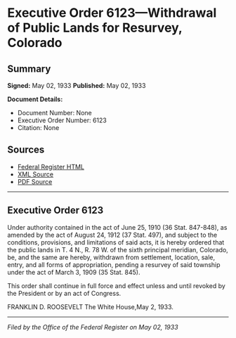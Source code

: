 # Executive Order 6123—Withdrawal of Public Lands for Resurvey, Colorado

## Summary

**Signed:** May 02, 1933
**Published:** May 02, 1933

**Document Details:**
- Document Number: None
- Executive Order Number: 6123
- Citation: None

## Sources
- [Federal Register HTML](https://www.presidency.ucsb.edu/documents/executive-order-6123-withdrawal-public-lands-for-resurvey-colorado)
- [XML Source](None)
- [PDF Source](None)

---

## Executive Order 6123

Under authority contained in the act of June 25, 1910 (36 Stat. 847-848), as amended by the act of August 24, 1912 (37 Stat. 497), and subject to the conditions, provisions, and limitations of said acts, it is hereby ordered that the public lands in T. 4 N., R. 78 W. of the sixth principal meridian, Colorado, be, and the same are hereby, withdrawn from settlement, location, sale, entry, and all forms of appropriation, pending a resurvey of said township under the act of March 3, 1909 (35 Stat. 845).

This order shall continue in full force and effect unless and until revoked by the President or by an act of Congress.

FRANKLIN D. ROOSEVELT
The White House,May 2, 1933.

---

*Filed by the Office of the Federal Register on May 02, 1933*
